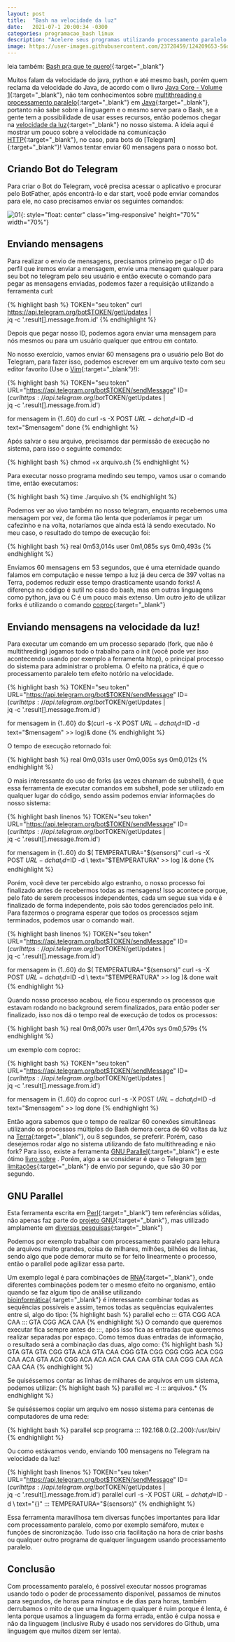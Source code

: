 ```yaml
---
layout: post
title:  "Bash na velocidade da luz"
date:   2021-07-1 20:00:34 -0300
categories: programacao_bash linux
description: "Acelere seus programas utilizando processamento paralelo e viaje na velocidade da luz!"
image: https://user-images.githubusercontent.com/23728459/124209653-56d04d80-dac0-11eb-9e10-6e1b87d8a2e2.jpg
---
```


leia também: [Bash pra que te quero!]{:target="\_blank"}

Muitos falam da velocidade do java, python e até mesmo bash, porém
quem reclama da velocidade do Java, de acordo com o livro 
[Java Core - Volume 1]{:target="\_blank"}, não tem conhecimentos sobre
[multithreading e processamento paralelo]{:target="\_blank"} em [Java]{:target="\_blank"}, portanto não sabe 
sobre a linguagem e o mesmo serve para o Bash, se a gente tem a possibilidade de usar esses recursos,
então podemos chegar na [velocidade da luz]{:target="\_blank"} no nosso sistema. A ideia aqui é mostrar um 
pouco sobre a velocidade na comunicação [HTTP]{:target="\_blank"}, no caso, para bots do
[Telegram]{:target="\_blank"}! Vamos tentar enviar 60 mensagens para o nosso bot.


<h2>Criando Bot do Telegram</h2>

Para criar o Bot do Telegram, você precisa acessar o aplicativo e procurar
pelo BotFather, após encontrá-lo e dar start, você pode enviar comandos para ele,
no caso precisamos enviar os seguintes comandos:


![01](https://user-images.githubusercontent.com/23728459/124205959-c04c5e00-dab8-11eb-9666-4fde86676d8a.png){: style="float: center" class="img-responsive" height="70%" width="70%"}


<h2>Enviando mensagens</h2>

Para realizar o envio de mensagens, precisamos primeiro pegar o ID do perfil
que iremos enviar a mensagem, envie uma mensagem qualquer para seu bot no
telegram pelo seu usuário e então execute o comando para pegar as mensagens
enviadas, podemos fazer a requisição utilizando a ferramenta curl:

{% highlight bash %}
TOKEN="seu token"
curl https://api.telegram.org/bot$TOKEN/getUpdates | \
jq -c '.result[].message.from.id'
{% endhighlight %}

Depois que pegar nosso ID, podemos agora enviar uma mensagem para nós mesmos ou
para um usuário qualquer que entrou em contato.

No nosso exercício, vamos enviar 60 mensagens pra o usuário pelo Bot do
Telegram, para fazer isso, podemos escrever em um arquivo texto com seu editor
favorito (Use o [Vim]{:target="\_blank"}!):

{% highlight bash %}
TOKEN="seu token"
URL="https://api.telegram.org/bot$TOKEN/sendMessage"
ID=$(curl https://api.telegram.org/bot$TOKEN/getUpdates | \
jq -c '.result[].message.from.id')

for mensagem in {1..60}
do
    curl -s -X POST $URL -d chat_id=$ID -d text="$mensagem"
done
{% endhighlight %}

Após salvar o seu arquivo, precisamos dar permissão de execução no sistema, para
isso o seguinte comando:

{% highlight bash %}
chmod +x arquivo.sh
{% endhighlight %}

Para executar nosso programa medindo seu tempo, vamos usar o comando time, então executamos:

{% highlight bash %}
time ./arquivo.sh
{% endhighlight %}

Podemos ver ao vivo também no nosso telegram, enquanto recebemos uma mensagem por vez,
de forma tão lenta que poderíamos ir pegar um cafezinho e na volta,
notaríamos que ainda está lá sendo executado. No meu caso, o resultado
do tempo de execução foi:

{% highlight bash %}
real	0m53,014s
user	0m1,085s
sys	0m0,493s
{% endhighlight %}

Enviamos 60 mensagens em 53 segundos, que é uma eternidade quando
falamos em computação e nesse tempo a luz já deu cerca de 397 voltas na Terra,
podemos reduzir esse tempo drasticamente usando forks! A diferença
no código é sutil no caso do bash, mas em outras linguagens como python, java ou
C é um pouco mais extenso. Um outro jeito de utilizar forks é utilizando o comando [coproc]{:target="\_blank"}

<h2>Enviando mensagens na velocidade da luz!</h2>

Para executar um comando em um processo separado (fork, que não é multithreding) jogamos todo o
trabalho para o init (você pode ver isso acontecendo usando por exemplo a ferramenta htop),
o principal processo do sistema para administrar o problema. O efeito na prática, é que o
processamento paralelo tem efeito notório na velocidade.

{% highlight bash %}
TOKEN="seu token"
URL="https://api.telegram.org/bot$TOKEN/sendMessage"
ID=$(curl https://api.telegram.org/bot$TOKEN/getUpdates | \
jq -c '.result[].message.from.id')

for mensagem in {1..60}
do
    $(curl -s -X POST $URL -d chat_id=$ID -d text="$mensagem" >> log)&
done
{% endhighlight %}

O tempo de execução retornado foi:

{% highlight bash %}
real	0m0,031s
user	0m0,005s
sys	0m0,012s
{% endhighlight %}

O mais interessante do uso de forks (as vezes chamam de subshell), é que essa ferramenta de executar comandos em
subshell, pode ser utilizado em qualquer lugar do código, sendo assim podemos enviar informações do nosso sistema:

{% highlight bash linenos %}
TOKEN="seu token"
URL="https://api.telegram.org/bot$TOKEN/sendMessage"
ID=$(curl https://api.telegram.org/bot$TOKEN/getUpdates | \
jq -c '.result[].message.from.id')

for mensagem in {1..60}
do
    $(
        TEMPERATURA="$(sensors)"
        curl -s -X POST $URL -d chat_id=$ID -d \ 
        text="$TEMPERATURA" >> log
    )&
done
{% endhighlight %}

Porém, você deve ter percebido algo estranho, o nosso processo foi finalizado antes de recebermos todas as mensagens!
Isso acontece porque, pelo fato de serem processos independentes, cada um segue sua vida e é finalizado de forma
independente, pois são todos gerenciados pelo init. Para fazermos o programa esperar que todos os processos sejam
terminados, podemos usar o comando wait.

{% highlight bash linenos %}
TOKEN="seu token"
URL="https://api.telegram.org/bot$TOKEN/sendMessage"
ID=$(curl https://api.telegram.org/bot$TOKEN/getUpdates | \
jq -c '.result[].message.from.id')

for mensagem in {1..60}
do
    $(
        TEMPERATURA="$(sensors)"
        curl -s -X POST $URL -d chat_id=$ID -d \ 
        text="$TEMPERATURA" >> log
    )&
done
wait
{% endhighlight %}

Quando nosso processo acabou, ele ficou esperando os processos que estavam rodando no background serem finalizados, para
então poder ser finalizado, isso nos dá o tempo real de execução de todos os processos:

{% highlight bash %}
real	0m8,007s
user	0m1,470s
sys	0m0,579s
{% endhighlight %}

um exemplo com coproc:

{% highlight bash %}
TOKEN="seu token"
URL="https://api.telegram.org/bot$TOKEN/sendMessage"
ID=$(curl https://api.telegram.org/bot$TOKEN/getUpdates | \
jq -c '.result[].message.from.id')

for mensagem in {1..60}
do
    coproc curl -s -X POST $URL -d chat_id=$ID -d text="$mensagem" >> log
done
{% endhighlight %}

Então agora sabemos que o tempo de realizar 60 conexões simultâneas utilizando os processos múltiplos do Bash demora
cerca de 60 voltas da luz na [Terra]{:target="\_blank"}, ou 8 segundos, se preferir. Porém, caso desejemos rodar algo no sistema utilizando
de fato multithreading e não fork? Para isso, existe a ferramenta [GNU Parallel]{:target="\_blank"} e 
este ótimo [livro sobre] .
Porém, algo a se considerar é que o Telegram [tem limitações]{:target="\_blank"} de envio por segundo, 
que são 30 por segundo.

<h2>GNU Parallel</h2>

Esta ferramenta escrita em [Perl]{:target="\_blank"} tem referências sólidas, não apenas faz parte
do [projeto GNU]{:target="\_blank"}, mas utilizado amplamente em [diversas pesquisas]{:target="\_blank"}

Podemos por exemplo trabalhar com processamento paralelo para leitura de arquivos muito grandes, coisa de milhares,
milhões, bilhões de linhas, sendo algo que pode demorar muito se for feito linearmente o processo, então o parallel
pode agilizar essa parte.

Um exemplo legal é para combinações de [RNA]{:target="\_blank"}, onde diferentes combinações podem ter o mesmo efeito no organismo,
então quando se faz algum tipo de análise utilizando [bioinformática]{:target="\_blank"} é interessante combinar todas as sequências
possíveis e assim, temos todas as sequências equivalentes entre si, algo do tipo:
{% highlight bash %}
parallel echo ::: GTA CGG ACA CAA  ::: GTA CGG ACA CAA
{% endhighlight %}
O comando que queremos executar fica sempre antes de :::, após isso fica as entradas que queremos realizar
separadas por espaço. Como temos duas entradas de informação, o resultado será a combinação das duas, algo como:
{% highlight bash %}
GTA GTA
GTA CGG
GTA ACA
GTA CAA
CGG GTA
CGG CGG
CGG ACA
CGG CAA
ACA GTA
ACA CGG
ACA ACA
ACA CAA
CAA GTA
CAA CGG
CAA ACA
CAA CAA
{% endhighlight %}

Se quiséssemos contar as linhas de milhares de arquivos em um sistema, podemos utilizar:
{% highlight bash %}
parallel wc -l ::: arquivos.*
{% endhighlight %}

Se quiséssemos copiar um arquivo em nosso sistema para centenas de computadores de uma rede:

{% highlight bash %}
parallel scp programa ::: 192.168.0.{2..200}:/usr/bin/
{% endhighlight %}

Ou como estávamos vendo, enviando 100 mensagens no Telegram na velocidade da luz!


{% highlight bash linenos %}
TOKEN="seu token"
URL="https://api.telegram.org/bot$TOKEN/sendMessage"
ID=$(curl https://api.telegram.org/bot$TOKEN/getUpdates | \
jq -c '.result[].message.from.id')
parallel curl -s -X POST $URL -d chat_id=$ID -d \ 
           text="{}" ::: TEMPERATURA="$(sensors)"
{% endhighlight %}

Essa ferramenta maravilhosa tem diversas funções importantes para lidar com processamento paralelo, como por exemplo
semáforo, mutex e funções de sincronização. Tudo isso cria facilitação na hora de criar bashs ou qualquer outro programa
de qualquer linguagem usando processamento paralelo.

<h2>Conclusão</h2>

Com processamento paralelo, é possível executar nossos programas usando todo o poder de processamento disponível,
passamos de minutos para segundos, de horas para minutos e de dias para horas, também derrubamos o mito de que uma
linguagem qualquer é ruim porque é lenta, é lenta porque usamos a linguagem da forma errada, então é culpa nossa e não
da linguagem (inclusive Ruby é usado nos servidores do Github, uma linguagem que muitos dizem ser lenta).


[Bash pra que te quero!]: https://lcsvillela.github.io/bash-pra-que-te-quero.html
[Java Core - Volume 1]: https://blogs.oracle.com/javamagazine/core-java-11th-ed-volumes-1-and-2
[multithreading e processamento paralelo]: https://www.linuxjournal.com/article/1363
[Java]: https://pt.wikipedia.org/wiki/Java_(linguagem_de_programa%C3%A7%C3%A3o)
[velocidade da luz]: https://pt.wikipedia.org/wiki/Velocidade_da_luz
[HTTP]: https://pt.wikipedia.org/wiki/Hypertext_Transfer_Protocol
[Vim]: https://pt.wikipedia.org/wiki/Vim
[coproc]: https://www.gnu.org/software/bash/manual/html_node/Coprocesses.html
[Terra]: https://pt.wikipedia.org/wiki/Terra
[GNU Parallel]: https://www.gnu.org/software/parallel/
[livro sobre]: https://zenodo.org/record/1146014
[tem limitações]: https://hackernoon.com/experiences-building-a-high-performance-telegram-bot-1e6bb70dcaac
[diversas pesquisas]: https://www.sciencedirect.com/science/article/pii/S1476927117305753
[RNA]: https://pt.wikipedia.org/wiki/%C3%81cido_ribonucleico
[bioinformática]: https://www.ufrgs.br/bioinfo/o-que-e-bioinformatica/
[Perl]: https://pt.wikipedia.org/wiki/Perl
[Projeto GNU]: https://www.gnu.org/gnu/gnu.html
